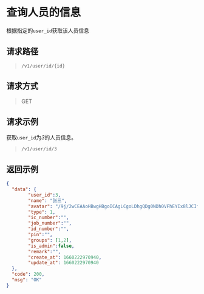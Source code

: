 # 查询人员的信息

根据指定的`user_id`获取该人员信息

## 请求路径

> `/v1/user/id/{id}`

## 请求方式

> GET


## 请求示例

获取`user_id`为*3*的人员信息。

> `/v1/user/id/3`

## 返回示例

```json
{
  "data": {
        "user_id":3,
        "name": "张三",
        "avatar": "/9j/2wCEAAoHBwgHBgoICAgLCgoLDhgQDg0NDh0VFhEYIx8lJCIfIiEmKzcvJik0KSEiMEExNDk7Pj4",
        "type": 1,
        "ic_number":"",
        "job_number":"",
        "id_number":"",
        "pin":"",
        "groups": [1,2],
        "is_admin":false,
        "remark":"",
        "create_at": 1660222970940,
        "update_at": 1660222970940
  },
  "code": 200,
  "msg": "OK"
}
```